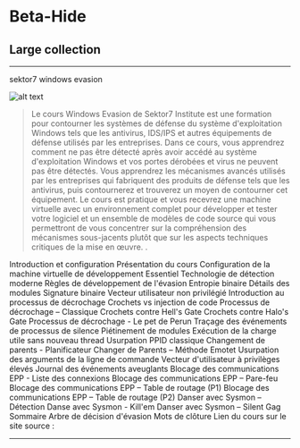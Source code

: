 # Beta-Hide
## Large collection
_______________________________________________________________________________________________________________________________________________________________________
 sektor7 windows evasion

![alt text](https://i.ibb.co/F33GDcv/rto-wineva-hide01-768x432.png)

>Le cours Windows Evasion de Sektor7 Institute est une formation pour contourner les systèmes de défense du système d'exploitation Windows tels que les antivirus, IDS/IPS et autres équipements de défense utilisés par les entreprises. Dans ce cours, vous apprendrez comment ne pas être détecté après avoir accédé au système d'exploitation Windows et vos portes dérobées et virus ne peuvent pas être détectés. Vous apprendrez les mécanismes avancés utilisés par les entreprises qui fabriquent des produits de défense tels que les antivirus, puis contournerez et trouverez un moyen de contourner cet équipement. Le cours est pratique et vous recevrez une machine virtuelle avec un environnement complet pour développer et tester votre logiciel et un ensemble de modèles de code source qui vous permettront de vous concentrer sur la compréhension des mécanismes sous-jacents plutôt que sur les aspects techniques critiques de la mise en œuvre. .


Introduction et configuration
Présentation du cours
Configuration de la machine virtuelle de développement
Essentiel
Technologie de détection moderne
Règles de développement de l'évasion
Entropie binaire
Détails des modules
Signature binaire
Vecteur utilisateur non privilégié
Introduction au processus de décrochage
Crochets vs injection de code
Processus de décrochage – Classique
Crochets contre Hell's Gate
Crochets contre Halo's Gate
Processus de décrochage - Le pet de Perun
Traçage des événements de processus de silence
Piétinement de modules
Exécution de la charge utile sans nouveau thread
Usurpation PPID classique
Changement de parents - Planificateur
Changer de Parents – Méthode Emotet
Usurpation des arguments de la ligne de commande
Vecteur d'utilisateur à privilèges élevés
Journal des événements aveuglants
Blocage des communications EPP - Liste des connexions
Blocage des communications EPP – Pare-feu
Blocage des communications EPP – Table de routage (P1)
Blocage des communications EPP – Table de routage (P2)
Danser avec Sysmon – Détection
Danse avec Sysmon - Kill'em
Danser avec Sysmon – Silent Gag
Sommaire
Arbre de décision d'évasion
Mots de clôture
Lien du cours sur le site source : 
_______________________________________________________________________________________________________________________________________________________________________
